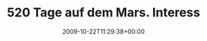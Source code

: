 ---
retweeted: false
source: <a href="erased_1205" rel="nofollow">erased_1205</a>
entities:
  hashtags: []
  symbols: []
  user_mentions: []
  urls: []
display_text_range:
- '0'
- '51'
favorite_count: '0'
id_str: '5067025234'
truncated: false
retweet_count: '0'
id: '5067025234'
created_at: Thu Oct 22 11:29:38 +0000 2009
favorited: false
full_text: 520 Tage auf dem Mars. Interesse? http://tr.im/CE2P
lang: de
tags:
- pesos:twitter
date: '2009-10-22T11:29:38+00:00'
src: https://twitter.com/bascht/status/5067025234
original_url: https://twitter.com/bascht/status/5067025234
type: twitter_tweet
text: 520 Tage auf dem Mars. Interesse? http://tr.im/CE2P
title: 520 Tage auf dem Mars. Interess

---